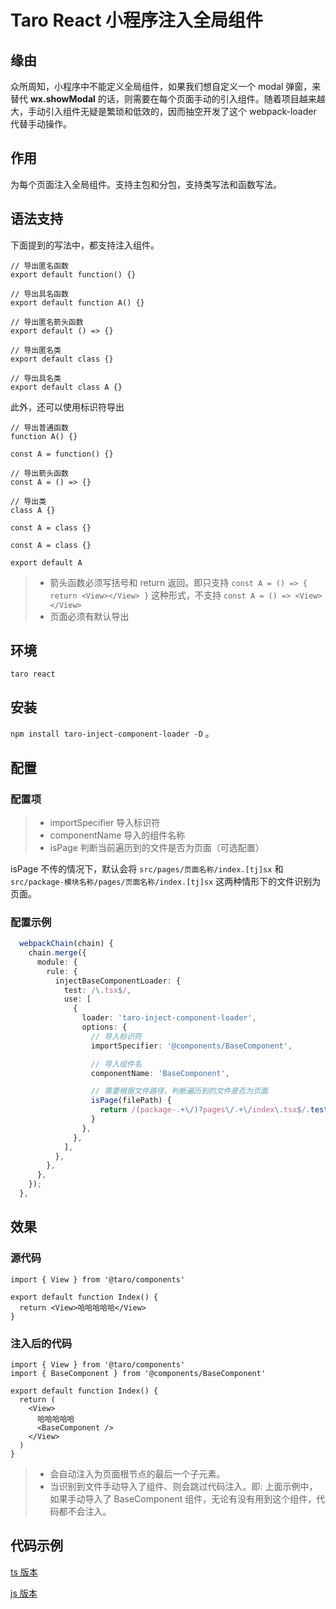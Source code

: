 # Taro React 小程序注入全局组件

## 缘由

众所周知，小程序中不能定义全局组件，如果我们想自定义一个 modal 弹窗，来替代 **wx.showModal** 的话，则需要在每个页面手动的引入组件。随着项目越来越大，手动引入组件无疑是繁琐和低效的，因而抽空开发了这个 webpack-loader 代替手动操作。

## 作用

为每个页面注入全局组件。支持主包和分包，支持类写法和函数写法。

## 语法支持

下面提到的写法中，都支持注入组件。

```tsx
// 导出匿名函数
export default function() {}

// 导出具名函数
export default function A() {}

// 导出匿名箭头函数
export default () => {}

// 导出匿名类
export default class {}

// 导出具名类
export default class A {}
```

此外，还可以使用标识符导出

```tsx
// 导出普通函数
function A() {}

const A = function() {}

// 导出箭头函数
const A = () => {}

// 导出类
class A {}

const A = class {}

const A = class {}

export default A
```

> - 箭头函数必须写括号和 return 返回。即只支持 `const A = () => { return <View></View> }` 这种形式，不支持 `const A = () => <View></View>`
> - 页面必须有默认导出

## 环境

`taro react`

## 安装

`npm install taro-inject-component-loader -D` 。

## 配置

### 配置项

> - importSpecifier 导入标识符
> - componentName 导入的组件名称
> - isPage 判断当前遍历到的文件是否为页面（可选配置）

isPage 不传的情况下，默认会将 `src/pages/页面名称/index.[tj]sx` 和 `src/package-模块名称/pages/页面名称/index.[tj]sx` 这两种情形下的文件识别为页面。

### 配置示例

```ts
  webpackChain(chain) {
    chain.merge({
      module: {
        rule: {
          injectBaseComponentLoader: {
            test: /\.tsx$/,
            use: [
              {
                loader: 'taro-inject-component-loader',
                options: {
                  // 导入标识符
                  importSpecifier: '@components/BaseComponent',

                  // 导入组件名
                  componentName: 'BaseComponent',

                  // 需要根据文件路径、判断遍历到的文件是否为页面
                  isPage(filePath) {
                    return /(package-.+\/)?pages\/.+\/index\.tsx$/.test(filePath)
                  }
                },
              },
            ],
          },
        },
      },
    });
  },
```

## 效果

### 源代码

```tsx
import { View } from '@taro/components'

export default function Index() {
  return <View>哈哈哈哈哈</View>
}
```

### 注入后的代码

```tsx
import { View } from '@taro/components'
import { BaseComponent } from '@components/BaseComponent'

export default function Index() {
  return (
    <View>
      哈哈哈哈哈
      <BaseComponent />
    </View>
  )
}
```

> - 会自动注入为页面根节点的最后一个子元素。
> - 当识别到文件手动导入了组件、则会跳过代码注入。即: 上面示例中，如果手动导入了 BaseComponent 组件，无论有没有用到这个组件，代码都不会注入。

## 代码示例

[ts 版本](example/ts-taro-react/config/index.js)

[js 版本](example/js-taro-react/config/index.js)
